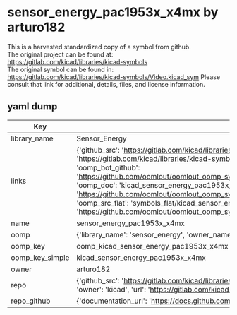 # sensor_energy_pac1953x_x4mx by arturo182  
This is a harvested standardized copy of a symbol from github.  
The original project can be found at:  
https://gitlab.com/kicad/libraries/kicad-symbols  
The original symbol can be found in:
https://gitlab.com/kicad/libraries/kicad-symbols/Video.kicad_sym
Please consult that link for additional, details, files, and license information.  
## yaml dump  
| Key | Value |  
| --- | --- |  
| library_name | Sensor_Energy |  
| links | {'github_src': 'https://gitlab.com/kicad/libraries/kicad-symbols/Video.kicad_sym', 'github_src_repo': 'https://gitlab.com/kicad/libraries/kicad-symbols', 'oomp_bot': 'kicad_sensor_energy_pac1953x_x4mx/working', 'oomp_bot_github': 'https://github.com/oomlout/oomlout_oomp_symbol_bot/tree/main/kicad_sensor_energy_pac1953x_x4mx/working', 'oomp_doc': 'kicad_sensor_energy_pac1953x_x4mx/working', 'oomp_doc_github': 'https://github.com/oomlout/oomlout_oomp_symbol_doc/tree/main/kicad_sensor_energy_pac1953x_x4mx/working', 'oomp_src_flat': 'symbols_flat/kicad_sensor_energy_pac1953x_x4mx/working', 'oomp_src_flat_github': 'https://github.com/oomlout/oomlout_oomp_symbol_src/tree/main/kicad_sensor_energy_pac1953x_x4mx/working'} |  
| name | sensor_energy_pac1953x_x4mx |  
| oomp | {'library_name': 'sensor_energy', 'owner_name': 'kicad', 'symbol_name': 'sensor_energy_pac1953x_x4mx'} |  
| oomp_key | oomp_kicad_sensor_energy_pac1953x_x4mx |  
| oomp_key_simple | kicad_sensor_energy_pac1953x_x4mx |  
| owner | arturo182 |  
| repo | {'github_src': 'https://gitlab.com/kicad/libraries/kicad-symbols/Video.kicad_sym', 'name': 'libraries/kicad-symbols', 'owner': 'kicad', 'url': 'https://gitlab.com/kicad/libraries/kicad-symbols'} |  
| repo_github | {'documentation_url': 'https://docs.github.com/rest/repos/repos#get-a-repository', 'message': 'Not Found'} |  

